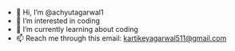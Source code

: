 - 👋 Hi, I’m @achyutagarwal1
- 👀 I’m interested in coding
- 🌱 I’m currently learning about coding
- 📫 Reach me through this email: kartikeyagarwal511@gmail.com

<!---
achyutagarwal1/achyutagarwal1 is a ✨ special ✨ repository because its `README.md` (this file) appears on your GitHub profile.
You can click the Preview link to take a look at your changes.
--->
